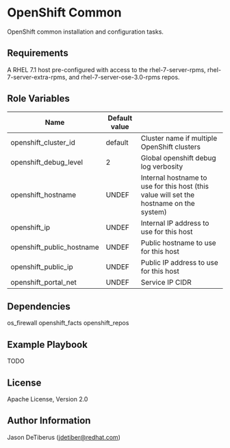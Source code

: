 OpenShift Common
===================================

OpenShift common installation and configuration tasks.

Requirements
------------

A RHEL 7.1 host pre-configured with access to the rhel-7-server-rpms,
rhel-7-server-extra-rpms, and rhel-7-server-ose-3.0-rpms repos.

Role Variables
--------------

| Name                      | Default value     |                                             |
|---------------------------|-------------------|---------------------------------------------|
| openshift_cluster_id      | default           | Cluster name if multiple OpenShift clusters |
| openshift_debug_level     | 2                 | Global openshift debug log verbosity        |
| openshift_hostname        | UNDEF             | Internal hostname to use for this host (this value will set the hostname on the system) |
| openshift_ip              | UNDEF             | Internal IP address to use for this host    |
| openshift_public_hostname | UNDEF             | Public hostname to use for this host        |
| openshift_public_ip       | UNDEF             | Public IP address to use for this host      |
| openshift_portal_net      | UNDEF             | Service IP CIDR |

Dependencies
------------

os_firewall
openshift_facts
openshift_repos

Example Playbook
----------------

TODO

License
-------

Apache License, Version 2.0

Author Information
------------------

Jason DeTiberus (jdetiber@redhat.com)
